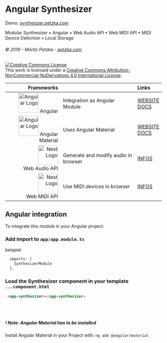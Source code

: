# Angular Synthesizer
Demo: [synthesizer.petzka.com](http://synthesizer.petzka.com)

Modular Synthesizer • Angular • Web Audio API • Web MIDI API • MIDI Device Detection • Local Storage
###### *© 2019 - Moritz Petzka - [petzka.com](https://petzka.com/)*
<a rel="license" href="http://creativecommons.org/licenses/by-nc-nd/4.0/"><img alt="Creative Commons License" style="border-width:0" src="https://i.creativecommons.org/l/by-nc-nd/4.0/88x31.png" /></a><br />This work is licensed under a <a rel="license" href="http://creativecommons.org/licenses/by-nc-nd/4.0/">Creative Commons Attribution-NonCommercial-NoDerivatives 4.0 International License</a>.

| Frameworks |  | Links |
|    ---:| :---          | :---         |
| <img src="https://angular.io/assets/images/logos/angular/angular.svg" height="64"  alt="Angular Logo" /> Angular | Integration as Angular Module | [WEBSITE](https://angular.io) <br> [DOCS](https://angular.io/docs)|
| <img src="https://material.angular.io/assets/img/angular-material-logo.svg" height="64"  alt="Angular Logo" /> Angular Material  | Uses Angular Material | [WEBSITE](https://material.angular.io/) <br> [DOCS](https://material.angular.io/guide/getting-started)|
| <img src="https://upload.wikimedia.org/wikipedia/commons/thumb/e/ed/W3C%C2%AE_Icon.svg/1200px-W3C%C2%AE_Icon.svg.png" height="64" alt="Nest Logo" /><br> Web Audio API | Generate and modify audio in browser | [INFOS](https://www.w3.org/TR/webaudio/)|
| <img src="https://upload.wikimedia.org/wikipedia/commons/thumb/e/ed/W3C%C2%AE_Icon.svg/1200px-W3C%C2%AE_Icon.svg.png" height="64" alt="Nest Logo" /><br> Web MIDI API | Use MIDI devices in browser | [INFOS](https://www.w3.org/TR/webmidi/)|


## Angular integration
To integrate this module in your Angular project:
### Add import to `app/app.module.ts`

beispiel

```javascript
  imports: [
    SynthesizerModule
  ],
```

### Load the Synthesizer component in your template `...component.html`
```html
 <app-synthesizer></app-synthesizer>
```
<br><br>
##### ! Note: Angular Material has to be installed
Install Angular Material in your Project with:
`ng add @angular/material`
